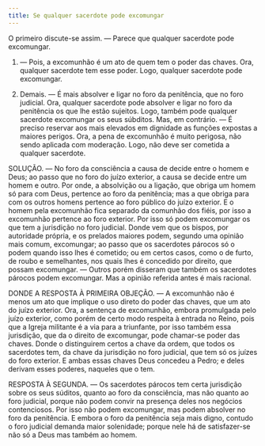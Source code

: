 ```yaml
---
title: Se qualquer sacerdote pode excomungar
---
```


O primeiro discute-se assim. — Parece que qualquer sacerdote pode excomungar.  

1. — Pois, a excomunhão é um ato de quem tem o poder das chaves. Ora, qualquer sacerdote tem esse poder. Logo, qualquer sacerdote pode excomungar.  

2. Demais. — É mais absolver e ligar no foro da penitência, que no foro judicial. Ora, qualquer sacerdote pode absolver e ligar no foro da penitência os que lhe estão sujeitos. Logo, também pode qualquer sacerdote excomungar os seus súbditos.  Mas, em contrário. — É preciso reservar aos mais elevados em dignidade as funções expostas a maiores perigos. Ora, a pena de excomunhão é muito perigosa, não sendo aplicada com moderação. Logo, não deve ser cometida a qualquer sacerdote.  

SOLUÇÃO. — No foro da consciência a causa de decide entre o homem e Deus; ao passo que no foro do juízo exterior, a causa se decide entre um homem e outro. Por onde, a absolvição ou a ligação, que obriga um homem só para com Deus, pertence ao foro da penitência; mas a que obriga para com os outros homens pertence ao foro público do juízo exterior. E o homem pela excomunhão fica separado da comunhão dos fiéis, por isso a excomunhão pertence ao foro exterior. Por isso só podem excomungar os que tem a jurisdição no foro judicial. Donde vem que os bispos, por autoridade própria, e os prelados maiores podem, segundo uma opinião mais comum, excomungar; ao passo que os sacerdotes párocos só o podem quando isso lhes é cometido; ou em certos casos, como o de furto, de roubo e semelhantes, nos quais lhes é concedido por direito, que possam excomungar. — Outros porém disseram que também os sacerdotes párocos podem excomungar. Mas a opinião referida antes é mais racional.  

DONDE A RESPOSTA À PRIMEIRA OBJEÇÃO. — A excomunhão não é menos um ato que implique o uso direto do poder das chaves, que um ato do juízo exterior. Ora, a sentença de excomunhão, embora promulgada pelo juízo exterior, como porém de certo modo respeita à entrada no Reino, pois que a Igreja militante é a via para a triunfante, por isso também essa jurisdição, que da o direito de excomungar, pode chamar-se poder das chaves. Donde o distinguirem certos a chave da ordem, que todos os sacerdotes tem, da chave da jurisdição no foro judicial, que tem só os juízes do foro exterior. E ambas essas chaves Deus concedeu a Pedro; e deles derivam esses poderes, naqueles que o tem.  

RESPOSTA À SEGUNDA. — Os sacerdotes párocos tem certa jurisdição sobre os seus súditos, quanto ao foro da consciência, mas não quanto ao foro judicial, porque não podem convir na presença deles nos negócios contenciosos. Por isso não podem excomungar, mas podem absolver no foro da penitência. E embora o foro da penitência seja mais digno, contudo o foro judicial demanda maior solenidade; porque nele há de satisfazer-se não só a Deus mas também ao homem.